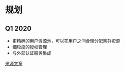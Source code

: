 # 规划

## Q1 2020

- 更精确的用户资源池，可以在用户之间合理分配集群资源
- 细粒度的授权管理
- 与外部认证服务集成

[来源文章](https://clickhouse.yandex/docs/en/roadmap/) <!--hide-->

